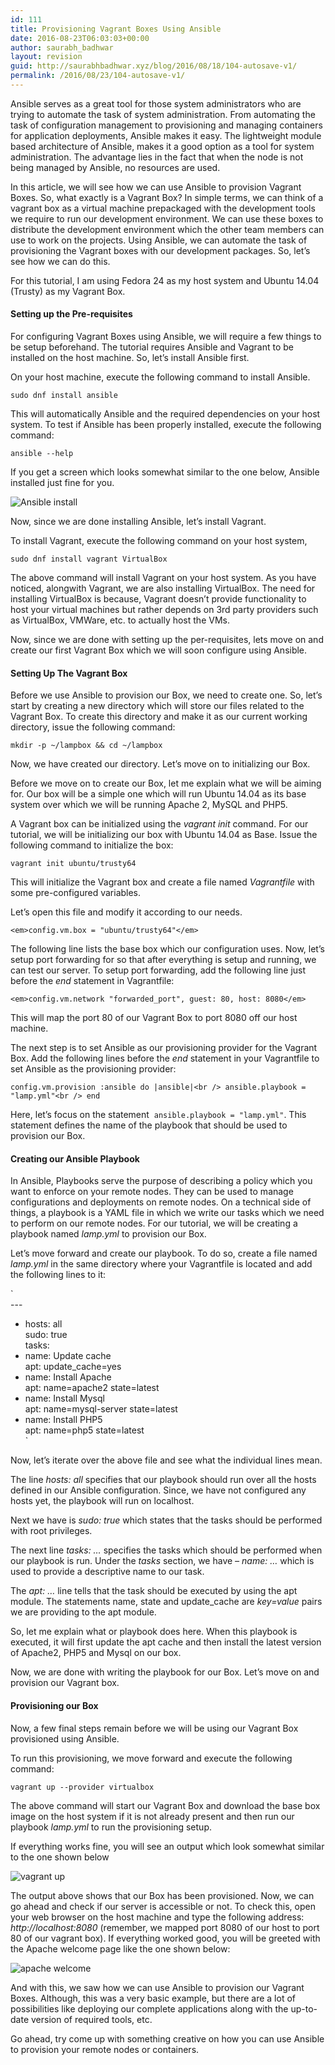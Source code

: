 ```yaml
---
id: 111
title: Provisioning Vagrant Boxes Using Ansible
date: 2016-08-23T06:03:03+00:00
author: saurabh_badhwar
layout: revision
guid: http://saurabhbadhwar.xyz/blog/2016/08/18/104-autosave-v1/
permalink: /2016/08/23/104-autosave-v1/
---
```

Ansible serves as a great tool for those system administrators who are trying to automate the task of system administration. From automating the task of configuration management to provisioning and managing containers for application deployments, Ansible makes it easy. The lightweight module based architecture of Ansible, makes it a good option as a tool for system administration. The advantage lies in the fact that when the node is not being managed by Ansible, no resources are used.

In this article, we will see how we can use Ansible to provision Vagrant Boxes. So, what exactly is a Vagrant Box? In simple terms, we can think of a vagrant box as a virtual machine prepackaged with the development tools we require to run our development environment. We can use these boxes to distribute the development environment which the other team members can use to work on the projects. Using Ansible, we can automate the task of provisioning the Vagrant boxes with our development packages. So, let&#8217;s see how we can do this.

For this tutorial, I am using Fedora 24 as my host system and Ubuntu 14.04 (Trusty) as my Vagrant Box.

#### Setting up the Pre-requisites

For configuring Vagrant Boxes using Ansible, we will require a few things to be setup beforehand. The tutorial requires Ansible and Vagrant to be installed on the host machine. So, let&#8217;s install Ansible first.

On your host machine, execute the following command to install Ansible.

`sudo dnf install ansible`

This will automatically Ansible and the required dependencies on your host system. To test if Ansible has been properly installed, execute the following command:

`ansible --help`

If you get a screen which looks somewhat similar to the one below, Ansible installed just fine for you.

<img class="aligncenter size-full wp-image-105" src="https://i1.wp.com/saurabhbadhwar.xyz/blog/wp-content/uploads/2016/08/Ansible-install.png?fit=640%2C431" alt="Ansible install" srcset="https://i1.wp.com/saurabhbadhwar.xyz/blog/wp-content/uploads/2016/08/Ansible-install.png?w=734 734w, https://i1.wp.com/saurabhbadhwar.xyz/blog/wp-content/uploads/2016/08/Ansible-install.png?resize=300%2C202 300w" sizes="(max-width: 640px) 100vw, 640px" data-recalc-dims="1" /> 

Now, since we are done installing Ansible, let&#8217;s install Vagrant.

To install Vagrant, execute the following command on your host system,

`sudo dnf install vagrant VirtualBox`

The above command will install Vagrant on your host system. As you have noticed, alongwith Vagrant, we are also installing VirtualBox. The need for installing VirtualBox is because, Vagrant doesn&#8217;t provide functionality to host your virtual machines but rather depends on 3rd party providers such as VirtualBox, VMWare, etc. to actually host the VMs.

Now, since we are done with setting up the per-requisites, lets move on and create our first Vagrant Box which we will soon configure using Ansible.

#### Setting Up The Vagrant Box

Before we use Ansible to provision our Box, we need to create one. So, let&#8217;s start by creating a new directory which will store our files related to the Vagrant Box. To create this directory and make it as our current working directory, issue the following command:

`mkdir -p ~/lampbox && cd ~/lampbox`

Now, we have created our directory. Let&#8217;s move on to initializing our Box.

Before we move on to create our Box, let me explain what we will be aiming for. Our box will be a simple one which will run Ubuntu 14.04 as its base system over which we will be running Apache 2, MySQL and PHP5.

A Vagrant box can be initialized using the _vagrant init_ command. For our tutorial, we will be initializing our box with Ubuntu 14.04 as Base. Issue the following command to initialize the box:

`vagrant init ubuntu/trusty64`

This will initialize the Vagrant box and create a file named _Vagrantfile_ with some pre-configured variables.

Let&#8217;s open this file and modify it according to our needs.

`<em>config.vm.box = "ubuntu/trusty64"</em>`

The following line lists the base box which our configuration uses. Now, let&#8217;s setup port forwarding for so that after everything is setup and running, we can test our server. To setup port forwarding, add the following line just before the _end_ statement in Vagrantfile:

`<em>config.vm.network "forwarded_port", guest: 80, host: 8080</em>`

This will map the port 80 of our Vagrant Box to port 8080 off our host machine.

The next step is to set Ansible as our provisioning provider for the Vagrant Box. Add the following lines before the _end_ statement in your Vagrantfile to set Ansible as the provisioning provider:

`config.vm.provision :ansible do |ansible|<br />
ansible.playbook = "lamp.yml"<br />
end`

Here, let&#8217;s focus on the statement  `ansible.playbook = "lamp.yml"`. This statement defines the name of the playbook that should be used to provision our Box.

#### Creating our Ansible Playbook

In Ansible, Playbooks serve the purpose of describing a policy which you want to enforce on your remote nodes. They can be used to manage configurations and deployments on remote nodes. On a technical side of things, a playbook is a YAML file in which we write our tasks which we need to perform on our remote nodes. For our tutorial, we will be creating a playbook named _lamp.yml_ to provision our Box.

Let&#8217;s move forward and create our playbook. To do so, create a file named _lamp.yml_ in the same directory where your Vagrantfile is located and add the following lines to it:

`<br />
---<br />
- hosts: all<br />
sudo: true<br />
tasks:<br />
- name: Update cache<br />
apt: update_cache=yes<br />
- name: Install Apache<br />
apt: name=apache2 state=latest<br />
- name: Install Mysql<br />
apt: name=mysql-server state=latest<br />
- name: Install PHP5<br />
apt: name=php5 state=latest<br />
` 

Now, let&#8217;s iterate over the above file and see what the individual lines mean.

The line _hosts: all_ specifies that our playbook should run over all the hosts defined in our Ansible configuration. Since, we have not configured any hosts yet, the playbook will run on localhost.

Next we have is _sudo: true_ which states that the tasks should be performed with root privileges.

The next line _tasks: &#8230;_ specifies the tasks which should be performed when our playbook is run. Under the _tasks_ section, we have _&#8211; name: &#8230;_ which is used to provide a descriptive name to our task.

The _apt: &#8230;_ line tells that the task should be executed by using the apt module. The statements name, state and update_cache are _key=value_ pairs we are providing to the apt module.

So, let me explain what or playbook does here. When this playbook is executed, it will first update the apt cache and then install the latest version of Apache2, PHP5 and Mysql on our box.

Now, we are done with writing the playbook for our Box. Let&#8217;s move on and provision our Vagrant box.

#### Provisioning our Box

Now, a few final steps remain before we will be using our Vagrant Box provisioned using Ansible.

To run this provisioning, we move forward and execute the following command:

`vagrant up --provider virtualbox`

The above command will start our Vagrant Box and download the base box image on the host system if it is not already present and then run our playbook _lamp.yml_ to run the provisioning setup.

If everything works fine, you will see an output which look somewhat similar to the one shown below

<img class="aligncenter size-full wp-image-108" src="https://i1.wp.com/saurabhbadhwar.xyz/blog/wp-content/uploads/2016/08/vagrant-up.png?fit=640%2C348" alt="vagrant up" srcset="https://i1.wp.com/saurabhbadhwar.xyz/blog/wp-content/uploads/2016/08/vagrant-up.png?w=1366 1366w, https://i1.wp.com/saurabhbadhwar.xyz/blog/wp-content/uploads/2016/08/vagrant-up.png?resize=300%2C163 300w, https://i1.wp.com/saurabhbadhwar.xyz/blog/wp-content/uploads/2016/08/vagrant-up.png?resize=768%2C417 768w, https://i1.wp.com/saurabhbadhwar.xyz/blog/wp-content/uploads/2016/08/vagrant-up.png?resize=1024%2C556 1024w, https://i1.wp.com/saurabhbadhwar.xyz/blog/wp-content/uploads/2016/08/vagrant-up.png?w=1280 1280w" sizes="(max-width: 640px) 100vw, 640px" data-recalc-dims="1" /> 

The output above shows that our Box has been provisioned. Now, we can go ahead and check if our server is accessible or not. To check this, open your web browser on the host machine and type the following address: _http://localhost:8080_ (remember, we mapped port 8080 of our host to port 80 of our vagrant box). If everything worked good, you will be greeted with the Apache welcome page like the one shown below:

<img class="aligncenter size-full wp-image-109" src="https://i2.wp.com/saurabhbadhwar.xyz/blog/wp-content/uploads/2016/08/apache-welcome.png?fit=640%2C347" alt="apache welcome" srcset="https://i2.wp.com/saurabhbadhwar.xyz/blog/wp-content/uploads/2016/08/apache-welcome.png?w=1366 1366w, https://i2.wp.com/saurabhbadhwar.xyz/blog/wp-content/uploads/2016/08/apache-welcome.png?resize=300%2C163 300w, https://i2.wp.com/saurabhbadhwar.xyz/blog/wp-content/uploads/2016/08/apache-welcome.png?resize=768%2C416 768w, https://i2.wp.com/saurabhbadhwar.xyz/blog/wp-content/uploads/2016/08/apache-welcome.png?resize=1024%2C555 1024w, https://i2.wp.com/saurabhbadhwar.xyz/blog/wp-content/uploads/2016/08/apache-welcome.png?w=1280 1280w" sizes="(max-width: 640px) 100vw, 640px" data-recalc-dims="1" /> 

And with this, we saw how we can use Ansible to provision our Vagrant Boxes. Although, this was a very basic example, but there are a lot of possibilities like deploying our complete applications along with the up-to-date version of required tools, etc.

Go ahead, try come up with something creative on how you can use Ansible to provision your remote nodes or containers.

&nbsp;